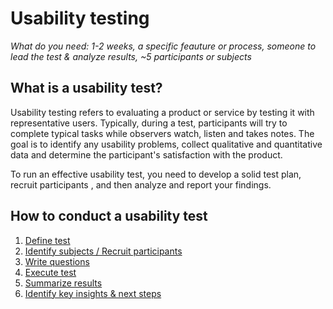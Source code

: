 # Usability testing
*What do you need: 1-2 weeks, a specific feauture or process, someone to lead the test & analyze results, ~5 participants or subjects*

## What is a usability test?
Usability testing refers to evaluating a product or service by testing it with representative users. Typically, during a test, participants will try to complete typical tasks while observers watch, listen and takes notes.  The goal is to identify any usability problems, collect qualitative and quantitative data and determine the participant's satisfaction with the product.

To run an effective usability test, you need to develop a solid test plan, recruit participants , and then analyze and report your findings.

## How to conduct a usability test 
1. [Define test]()
2. [Identify subjects / Recruit participants](https://github.com/pbest/usability-testing/blob/master/2--recruit-participants.md)
3. [Write questions]()
4. [Execute test]()
5. [Summarize results]()
6. [Identify key insights & next steps]()
